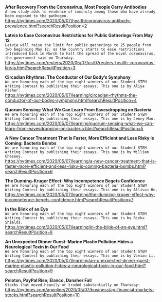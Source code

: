 **After Recovery From the Coronavirus, Most People Carry Antibodies**\
`A new study adds to evidence of immunity among those who have already been exposed to the pathogen.`\
https://nytimes.com/2020/05/07/health/coronavirus-antibody-prevalence.html?searchResultPosition=2

**Latvia to Ease Coronavirus Restrictions for Public Gatherings From May 12**\
`Latvia will raise the limit for public gatherings to 25 people from two beginning May 12, as the country starts to ease restrictions introduced back in March to halt the spread of the novel coronavirus, the government said on Thursday. `\
https://nytimes.com/reuters/2020/05/07/us/07reuters-health-coronavirus-latvia.html?searchResultPosition=3

**Circadian Rhythms: The Conductor of Our Body’s Symphony**\
`We are honoring each of the top eight winners of our Student STEM Writing Contest by publishing their essays. This one is by Aliya Fisher.`\
https://nytimes.com/2020/05/07/learning/circadian-rhythms-the-conductor-of-our-bodys-symphony.html?searchResultPosition=4

**Quorum Sensing: What We Can Learn From Eavesdropping on Bacteria**\
`We are honoring each of the top eight winners of our Student STEM Writing Contest by publishing their essays. This one is by Jenny Mao.`\
https://nytimes.com/2020/05/07/learning/quorum-sensing-what-we-can-learn-from-eavesdropping-on-bacteria.html?searchResultPosition=5

**A New Cancer Treatment That Is Faster, More Efficient and Less Risky Is Coming: Bacteria Bombs**\
`We are honoring each of the top eight winners of our Student STEM Writing Contest by publishing their essays. This one is by William Chesney.`\
https://nytimes.com/2020/05/07/learning/a-new-cancer-treatment-that-is-faster-more-efficient-and-less-risky-is-coming-bacteria-bombs.html?searchResultPosition=6

**The Dunning-Kruger Effect: Why Incompetence Begets Confidence**\
`We are honoring each of the top eight winners of our Student STEM Writing Contest by publishing their essays. This one is by Allison He.`\
https://nytimes.com/2020/05/07/learning/the-dunning-kruger-effect-why-incompetence-begets-confidence.html?searchResultPosition=7

**In the Blink of an Eye**\
`We are honoring each of the top eight winners of our Student STEM Writing Contest by publishing their essays. This one is by Rivka Shields.`\
https://nytimes.com/2020/05/07/learning/in-the-blink-of-an-eye.html?searchResultPosition=8

**An Unexpected Dinner Guest: Marine Plastic Pollution Hides a Neurological Toxin in Our Food**\
`We are honoring each of the top eight winners of our Student STEM Writing Contest by publishing their essays. This one is by Vivian Li.`\
https://nytimes.com/2020/05/07/learning/an-unexpected-dinner-guest-marine-plastic-pollution-hides-a-neurological-toxin-in-our-food.html?searchResultPosition=9

**Peloton, PayPal Rise; Elanco, Danaher Fall**\
`Stocks that moved heavily or traded substantially on Thursday:`\
https://nytimes.com/aponline/2020/05/07/business/ap-financial-markets-stocks.html?searchResultPosition=10

